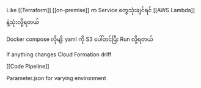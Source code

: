 Like [[Terraform]]
[[on-premise]]  က Service တွေသုံးချင်ရင် [[AWS Lambda]] နဲ့သုံးလို့ရတယ်

Docker compose လိုမျိ: yaml ကို S3 ပေါ်တင်ပြီး Run လို့ရတယ်

If anything changes Cloud Formation driff

[[Code Pipeline]]

Parameter.json for varying environment 